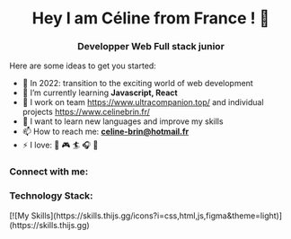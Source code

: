 <h1 align="center"> Hey I am Céline from France ! 👋 </h1>

<h3 align="center"> Developper Web Full stack junior </h3>

Here are some ideas to get you started:

- 🔭 In 2022: transition to the exciting world of web development
- 🌱 I’m currently learning **Javascript, React**
- 👯 I work on team https://www.ultracompanion.top/ and individual projects https://www.celinebrin.fr/
- 💬 I want to learn new languages and improve my skills
- 📫 How to reach me: **celine-brin@hotmail.fr**
- ⚡ I love: 🌊 🎮 🏄 🎧 🍕

<h3 align="left">Connect with me:</h3>


<h3 align="left">Technology Stack:</h3>
[![My Skills](https://skills.thijs.gg/icons?i=css,html,js,figma&theme=light)](https://skills.thijs.gg)

